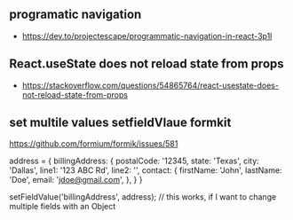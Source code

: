 ## programatic navigation
* https://dev.to/projectescape/programmatic-navigation-in-react-3p1l


## React.useState does not reload state from props
* https://stackoverflow.com/questions/54865764/react-usestate-does-not-reload-state-from-props


## set multile values setfieldVlaue formkit

https://github.com/formium/formik/issues/581

address = {
    billingAddress: {
        postalCode: '12345,
        state: 'Texas',
        city: 'Dallas',
        line1: '123 ABC Rd',
        line2: '',
        contact: {
            firstName: 'John',
            lastName: 'Doe',
            email: 'jdoe@gmail.com',
        },
    }
}

setFieldValue('billingAddress', address);   // this works, if I want to change multiple fields with an Object